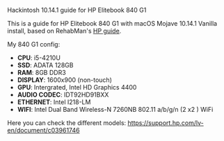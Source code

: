 Hackintosh 10.14.1 guide for HP Elitebook 840 G1

This is a guide for HP Elitebook 840 G1 with macOS Mojave 10.14.1 Vanilla install, based on RehabMan's [HP guide](https://www.tonymacx86.com/threads/guide-hp-probook-elitebook-zbook-using-clover-uefi-hotpatch.261719/).

My 840 G1 config:
- **CPU**: i5-4210U 
- **SSD**: ADATA 128GB
- **RAM**: 8GB DDR3
- **DISPLAY**: 1600x900 (non-touch)
- **GPU**: Intergrated, Intel HD Graphics 4400
- **AUDIO CODEC**: IDT92HD91BXX
- **ETHERNET**: Intel I218-LM
- **WIFI**: Intel Dual Band Wireless-N 7260NB 802.11 a/b/g/n (2 x2 ) WiFi

Here you can check the different models: https://support.hp.com/lv-en/document/c03961746
